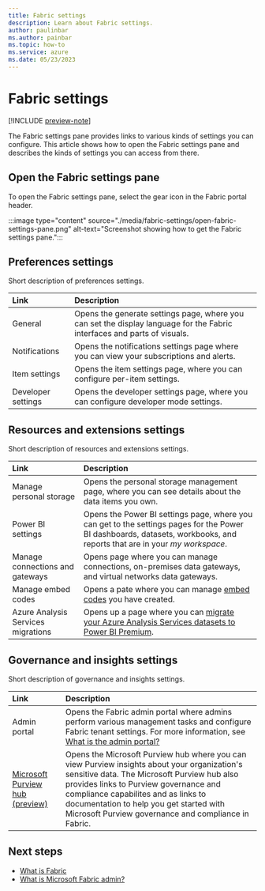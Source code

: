 ```yaml
---
title: Fabric settings
description: Learn about Fabric settings.
author: paulinbar
ms.author: painbar
ms.topic: how-to
ms.service: azure
ms.date: 05/23/2023
---
```


# Fabric settings

[!INCLUDE [preview-note](../includes/preview-note.md)]

The Fabric settings pane provides links to various kinds of settings you can configure. This article shows how to open the Fabric settings pane and describes the kinds of settings you can access from there.

## Open the Fabric settings pane

To open the Fabric settings pane, select the gear icon in the Fabric portal header.

:::image type="content" source="./media/fabric-settings/open-fabric-settings-pane.png" alt-text="Screenshot showing how to get the Fabric settings pane.":::

## Preferences settings

Short description of preferences settings.

| Link| Description|
|:-----------|:--------------|
| General| Opens the generate settings page, where you can set the display language for the Fabric interfaces and parts of visuals.|
| Notifications| Opens the notifications settings page where you can view your subscriptions and alerts. |
| Item settings| Opens the item settings page, where you can configure per-item settings.|
| Developer settings|Opens the developer settings page, where you can configure developer mode settings.|


## Resources and extensions settings

Short description of resources and extensions settings.

| Link| Description|
|:-----------|:--------------|
|Manage personal storage|Opens the personal storage management page, where you can see details about the data items you own. |
|Power BI settings| Opens the Power BI settings page, where you can get to the settings pages for the Power BI dashboards, datasets, workbooks, and reports that are in your *my workspace*. |
|Manage connections and gateways| Opens page where you can manage connections, on-premises data gateways, and virtual networks data gateways. |
|Manage embed codes| Opens a pate where you can manage [embed codes](/power-bi/collaborate-share/service-publish-to-web) you have created. |
|Azure Analysis Services migrations| Opens up a page where you can [migrate your Azure Analysis Services datasets to Power BI Premium](/power-bi/enterprise/aas-pbi-migration-overview).  |

## Governance and insights settings

Short description of governance and insights settings.

| Link| Description|
|:-----------|:--------------|
|Admin portal | Opens the Fabric admin portal where admins perform various management tasks and configure Fabric tenant settings. For more information, see [What is the admin portal?](../admin/admin-center.md)|
|[Microsoft Purview hub (preview)](../governance/use-microsoft-purview-hub.md)| Opens the Microsoft Purview hub where you can view Purview insights about your organization's sensitive data. The Microsoft Purview hub also provides links to Purview governance and compliance capabilites and as links to documentation to help you get started with Microsoft Purview governance and compliance in Fabric. |

## Next steps

* [What is Fabric](../get-started/microsoft-fabric-overview.md)
* [What is Microsoft Fabric admin?](../admin/admin-overview.md)

